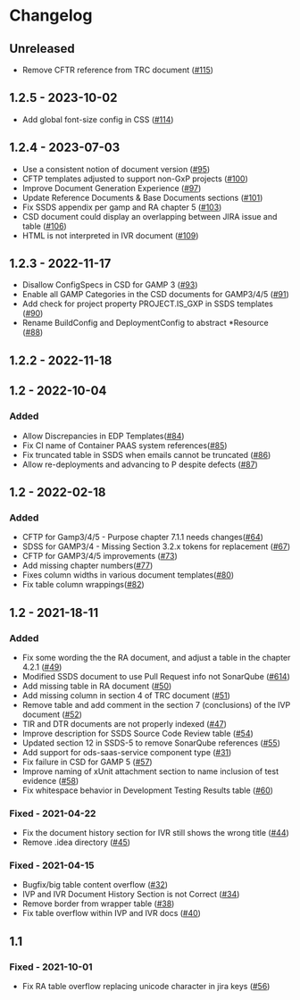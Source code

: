 # Changelog

## Unreleased
- Remove CFTR reference from TRC document ([#115](https://github.com/opendevstack/ods-document-generation-templates/pull/115))

## 1.2.5 - 2023-10-02
- Add global font-size config in CSS ([#114](https://github.com/opendevstack/ods-document-generation-templates/pull/114))

## 1.2.4 - 2023-07-03
- Use a consistent notion of document version ([#95](https://github.com/opendevstack/ods-document-generation-templates/issues/95))
- CFTP templates adjusted to support non-GxP projects ([#100](https://github.com/opendevstack/ods-document-generation-templates/issues/100))
- Improve Document Generation Experience ([#97](https://github.com/opendevstack/ods-document-generation-templates/issues/97))
- Update Reference Documents & Base Documents sections ([#101](https://github.com/opendevstack/ods-document-generation-templates/issues/101))
- Fix SSDS appendix per gamp and RA chapter 5 ([#103](https://github.com/opendevstack/ods-document-generation-templates/issues/103))
- CSD document could display an overlapping between JIRA issue and table ([#106](https://github.com/opendevstack/ods-document-generation-templates/issues/106))
- HTML is not interpreted in IVR document ([#109](https://github.com/opendevstack/ods-document-generation-templates/issues/109))

## 1.2.3 - 2022-11-17
- Disallow ConfigSpecs in CSD for GAMP 3 ([#93](https://github.com/opendevstack/ods-document-generation-templates/pull/93))
- Enable all GAMP Categories in the CSD documents for GAMP3/4/5 ([#91](https://github.com/opendevstack/ods-document-generation-templates/pull/91))
- Add check for project property PROJECT.IS_GXP in SSDS templates ([#90](https://github.com/opendevstack/ods-document-generation-templates/pull/90))
- Rename BuildConfig and DeploymentConfig to abstract *Resource ([#88](https://github.com/opendevstack/ods-document-generation-templates/pull/88))

## 1.2.2 - 2022-11-18

## 1.2 - 2022-10-04
### Added
- Allow Discrepancies in EDP Templates([#84](https://github.com/opendevstack/ods-document-generation-templates/pull/84))
- Fix CI name of Container PAAS system references([#85](https://github.com/opendevstack/ods-document-generation-templates/pull/85))
- Fix truncated table in SSDS when emails cannot be truncated ([#86](https://github.com/opendevstack/ods-document-generation-templates/pull/86))
- Allow re-deployments and advancing to P despite defects ([#87](https://github.com/opendevstack/ods-document-generation-templates/pull/87))

## 1.2 - 2022-02-18
### Added
- CFTP for Gamp3/4/5 - Purpose chapter 7.1.1 needs changes([#64](https://github.com/opendevstack/ods-document-generation-templates/pull/64))
- SDSS for GAMP3/4 - Missing Section 3.2.x tokens for replacement ([#67](https://github.com/opendevstack/ods-document-generation-templates/issues/67))
- CFTP for GAMP3/4/5 improvements ([#73](https://github.com/opendevstack/ods-document-generation-templates/pull/73))
- Add missing chapter numbers([#77](https://github.com/opendevstack/ods-document-generation-templates/pull/77))
- Fixes column widths in various document templates([#80](https://github.com/opendevstack/ods-document-generation-templates/pull/80))
- Fix table column wrappings([#82](https://github.com/opendevstack/ods-document-generation-templates/pull/82))

## 1.2 - 2021-18-11

### Added
- Fix some wording the the RA document, and adjust a table in the chapter 4.2.1 ([#49](https://github.com/opendevstack/ods-document-generation-templates/pull/49))
- Modified SSDS document to use Pull Request info not SonarQube ([#614](https://github.com/opendevstack/ods-jenkins-shared-library/pull/614))
- Add missing table in RA document ([#50](https://github.com/opendevstack/ods-document-generation-templates/pull/50))
- Add missing column in section 4 of TRC document ([#51](https://github.com/opendevstack/ods-document-generation-templates/pull/51))
- Remove table and add comment in the section 7 (conclusions) of the IVP document ([#52](https://github.com/opendevstack/ods-document-generation-templates/pull/52))
- TIR and DTR documents are not properly indexed ([#47](https://github.com/opendevstack/ods-document-generation-templates/pull/47))
- Improve description for SSDS Source Code Review table ([#54](https://github.com/opendevstack/ods-document-generation-templates/pull/54))
- Updated section 12 in SSDS-5 to remove SonarQube references ([#55](https://github.com/opendevstack/ods-document-generation-templates/pull/55))
- Add support for ods-saas-service component type ([#31](https://github.com/opendevstack/ods-document-generation-templates/pull/31))
- Fix failure in CSD for GAMP 5 ([#57](https://github.com/opendevstack/ods-document-generation-templates/pull/57))
- Improve naming of xUnit attachment section to name inclusion of test evidence ([#58](https://github.com/opendevstack/ods-document-generation-templates/pull/58))
- Fix whitespace behavior in Development Testing Results table ([#60](https://github.com/opendevstack/ods-document-generation-templates/pull/60))

### Fixed - 2021-04-22
- Fix the document history section for IVR still shows the wrong title ([#44](https://github.com/opendevstack/ods-document-generation-templates/pull/44))
- Remove .idea directory ([#45](https://github.com/opendevstack/ods-document-generation-templates/pull/45))

### Fixed - 2021-04-15
- Bugfix/big table content overflow ([#32](https://github.com/opendevstack/ods-document-generation-templates/pull/32))
- IVP and IVR Document History Section is not Correct ([#34](https://github.com/opendevstack/ods-document-generation-templates/pull/34))
- Remove border from wrapper table ([#38](https://github.com/opendevstack/ods-document-generation-templates/pull/38))
- Fix table overflow within IVP and IVR docs ([#40](https://github.com/opendevstack/ods-document-generation-templates/pull/40))

## 1.1

### Fixed - 2021-10-01
- Fix RA table overflow replacing unicode character in jira keys ([#56](https://github.com/opendevstack/ods-document-generation-templates/pull/56))

